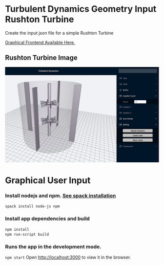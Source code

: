 # Turbulent Dynamics Geometry Input Rushton Turbine
Create the input json file for a simple Rushton Turbine

[Graphical Frontend Available Here.](https://turbulentdynamics.github.io/TD_GeomInput_Rushton_Turbine_WebGL/WebGL/build/)


## Rushton Turbine Image
![Rushton Turbine](WebGL_frontend.jpg)


# Graphical User Input

### Install nodejs and npm.  [See spack installation](https://github.com/TurbulentDynamics/TD_env_setup_dev_info/blob/master/env_setup/install_1_with_spack.md)
```
spack install node-js npm
```

### Install app dependencies and build
```
npm install
npm run-script build
```

### Runs the app in the development mode.
`npm start`
Open [http://localhost:3000](http://localhost:3000) to view it in the browser.

